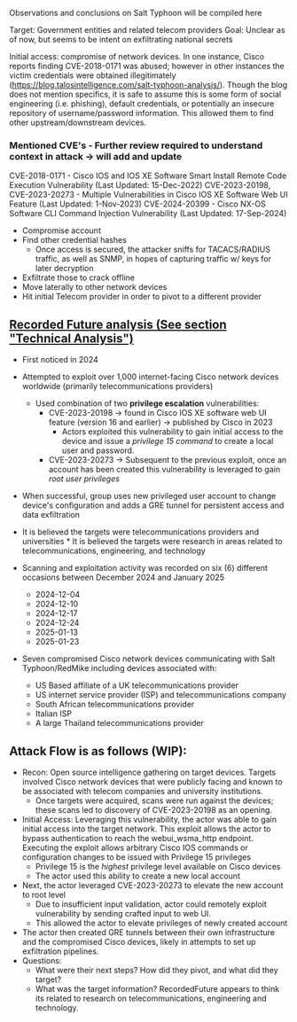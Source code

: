 Observations and conclusions on Salt Typhoon will be compiled here

Target: Government entities and related telecom providers
Goal: Unclear as of now, but seems to be intent on exfiltrating national secrets

Initial access: compromise of network devices. In one instance, Cisco reports finding CVE-2018-0171 was abused; however in other instances the victim credentials were obtained illegitimately (https://blog.talosintelligence.com/salt-typhoon-analysis/). Though the blog does not mention specifics, it is safe to assume this is some form of social engineering (i.e. phishing), default credentials, or potentially an insecure repository of username/password information. This allowed them to find other upstream/downstream devices.

### Mentioned CVE's - Further review required to understand context in attack -> will add and update
CVE-2018-0171 - Cisco IOS and IOS XE Software Smart Install Remote Code Execution Vulnerability (Last Updated: 15-Dec-2022)
CVE-2023-20198, CVE-2023-20273 - Multiple Vulnerabilities in Cisco IOS XE Software Web UI Feature (Last Updated: 1-Nov-2023)
CVE-2024-20399 - Cisco NX-OS Software CLI Command Injection Vulnerability (Last Updated: 17-Sep-2024)

* Compromise account
* Find other credential hashes
     * Once access is secured, the attacker sniffs for TACACS/RADIUS traffic, as well as SNMP, in hopes of capturing traffic w/ keys for later decryption
* Exfiltrate those to crack offline
* Move laterally to other network devices
* Hit initial Telecom provider in order to pivot to a different provider


[Recorded Future analysis (See section "Technical Analysis")](https://www.recordedfuture.com/research/redmike-salt-typhoon-exploits-vulnerable-devices)
---
* First noticed in 2024
* Attempted to exploit over 1,000 internet-facing Cisco network devices worldwide (primarily telecommunications providers)
    * Used combination of two **privilege escalation** vulnerabilities:
      * CVE-2023-20198 -> found in Cisco IOS XE software web UI feature (version 16 and earlier) -> published by Cisco in 2023
          * Actors exploited this vulnerability to gain initial access to the device and issue a *privilege 15 command* to create a local user and password.
      * CVE-2023-20273 -> Subsequent to the previous exploit, once an account has been created this vulnerability is leveraged to gain *root user privileges* 
* When successful, group uses new privileged user account to change device's configuration and adds a GRE tunnel for persistent access and data exfiltration
* It is believed the targets were telecommunications providers and universities
      * It is believed the targets were research in areas related to telecommunications, engineering, and technology
* Scanning and exploitation activity was recorded on six (6) different occasions between December 2024 and January 2025
  * 2024-12-04
  * 2024-12-10
  * 2024-12-17
  * 2024-12-24
  * 2025-01-13
  * 2025-01-23

* Seven compromised Cisco network devices communicating with Salt Typhoon/RedMike including devices associated with:
  * US Based affiliate of a UK telecommunications provider
  * US internet service provider (ISP) and telecommunications company
  * South African telecommunications provider
  * Italian ISP
  * A large Thailand telecommunications provider


Attack Flow is as follows (WIP):
---
* Recon:  Open source intelligence gathering on target devices. Targets involved Cisco network devices that were publicly facing and known to be associated with telecom companies and university institutions.
    * Once targets were acquired, scans were run against the devices; these scans led to discovery of CVE-2023-20198 as an opening.
* Initial Access: Leveraging this vulnerability, the actor was able to gain initial access into the target network. This exploit allows the actor to bypass authentication to reach the webui_wsma_http endpoint. Executing the exploit allows arbitrary Cisco IOS commands or configuration changes to be issued with Privilege 15 privileges
    * Privilege 15 is the *highest* privilege level available on Cisco devices
    * The actor used this ability to create a new local account
* Next, the actor leveraged CVE-2023-20273 to elevate the new account to root level
    *  Due to insufficient input validation, actor could remotely exploit vulnerability by sending crafted input to web UI.
    *  This allowed the actor to elevate privileges of newly created account
*  The actor then created GRE tunnels between their own infrastructure and the compromised Cisco devices, likely in attempts to set up exfiltration pipelines.
*  Questions:
    * What were their next steps? How did they pivot, and what did they target?
    * What was the target information? RecordedFuture appears to think its related to research on telecommunications, engineering and technology.
 
